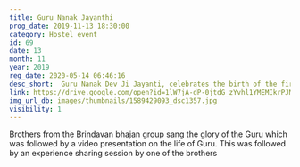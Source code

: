 ```yaml
---
title: Guru Nanak Jayanthi
prog_date: 2019-11-13 18:30:00
category: Hostel event
id: 69
date: 13
month: 11
year: 2019
reg_date: 2020-05-14 06:46:16
desc_short:  Guru Nanak Dev Ji Jayanti, celebrates the birth of the first Sikh guru, Guru Nanak. This is one of the most sacred festivals in Sikhism, or Sikhi. The festivities in the Sikh religion revolve around the anniversaries of the 10 Sikh Gurus.
link: https://drive.google.com/open?id=1lW7jA-dP-0jtdG_zYvhl1YMEMIkrPJMA
img_url_db: images/thumbnails/1589429093_dsc1357.jpg
visibility: 1
---
```


Brothers from the Brindavan bhajan group sang the glory of the Guru which was followed by a video presentation on the life of Guru. This was followed by an experience sharing session by one of the brothers 
